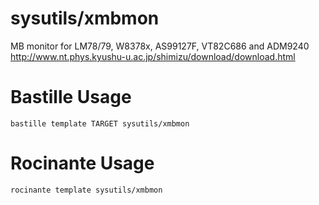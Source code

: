 # sysutils/xmbmon
MB monitor for LM78/79, W8378x, AS99127F, VT82C686 and ADM9240
http://www.nt.phys.kyushu-u.ac.jp/shimizu/download/download.html

# Bastille Usage
```shell
bastille template TARGET sysutils/xmbmon
```

# Rocinante Usage
```shell
rocinante template sysutils/xmbmon
```
